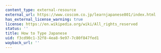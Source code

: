 ```yaml
---
content_type: external-resource
external_url: https://www.coscom.co.jp/learnjapanese801/index.html
has_external_license_warning: true
license: https://en.wikipedia.org/wiki/All_rights_reserved
status: ''
title: How to Type Japanese
uid: f3cd90c1-32f8-4ea8-9e97-7c80f847fed1
wayback_url: ''
---
```

